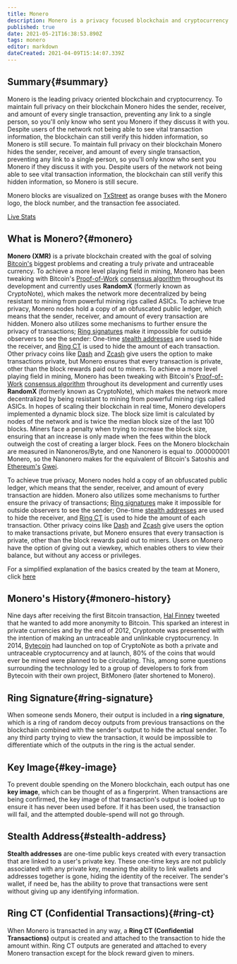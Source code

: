 ```yaml
---
title: Monero
description: Monero is a privacy focused blockchain and cryptocurrency.
published: true
date: 2021-05-21T16:38:53.890Z
tags: monero
editor: markdown
dateCreated: 2021-04-09T15:14:07.339Z
---
```


## Summary{#summary}

Monero is the leading privacy oriented blockchain and cryptocurrency. To maintain full privacy on their blockchain Monero hides the sender, receiver, and amount of every single transaction, preventing any link to a single person, so you'll only know who sent you Monero if they discuss it with you. Despite users of the network not being able to see vital transaction information, the blockchain can still verify this hidden information, so Monero is still secure. To maintain full privacy on their blockchain Monero hides the sender, receiver, and amount of every single transaction, preventing any link to a single person, so you'll only know who sent you Monero if they discuss it with you. Despite users of the network not being able to see vital transaction information, the blockchain can still verify this hidden information, so Monero is still secure.

Monero blocks are visualized on [TxStreet](https://www.txstreet.com) as orange buses with the Monero logo, the block number, and the transaction fee associated.

[Live Stats](/en/monero/live-stats)

## What is Monero?{#monero}

**Monero (XMR)** is a private blockchain created with the goal of solving [Bitcoin's](/en/bitcoin) biggest problems and creating a truly private and untraceable currency. To achieve a more level playing field in mining, Monero has been tweaking with Bitcoin's [Proof-of-Work](/en/blockchain/consensus-algorithms/#proof-of-work) [consensus algorithm](/en/blockchain/consensus-algorithms) throughout its development and currently uses **RandomX** (formerly known as CryptoNote), which makes the network more decentralized by being resistant to mining from powerful mining rigs called ASICs. To achieve true privacy, Monero nodes hold a copy of an obfuscated public ledger, which means that the sender, receiver, and amount of every transaction are hidden. Monero also utilizes some mechanisms to further ensure the privacy of transactions; [Ring signatures](#ring-signature) make it impossible for outside observers to see the sender: One-time [stealth addresses](#stealth-address) are used to hide the receiver, and [Ring CT](#ring-ct) is used to hide the amount of each transaction. Other privacy coins like [Dash](https://www.dash.org/) and [Zcash](https://z.cash/) give users the option to make transactions private, but Monero ensures that every transaction is private, other than the block rewards paid out to miners. To achieve a more level playing field in mining, Monero has been tweaking with Bitcoin's [Proof-of-Work](/en/glossary/consensus-algorithms/#pow) [consensus algorithm](/en/glossary/consensus-algorithms) throughout its development and currently uses **RandomX** (formerly known as CryptoNote), which makes the network more decentralized by being resistant to mining from powerful mining rigs called ASICs. In hopes of scaling their blockchain in real time, Monero developers implemented a dynamic block size. The block size limit is calculated by nodes of the network and is twice the median block size of the last 100 blocks. Miners face a penalty when trying to increase the block size, ensuring that an increase is only made when the fees within the block outweigh the cost of creating a larger block. Fees on the Monero blockchain are measured in Nanoneros/Byte, and one Nanonero is equal to .000000001 Monero, so the Nanonero makes for the equivalent of Bitcoin's Satoshis and [Ethereum's](/en/ethereum) [Gwei](/en/ethereum/#gas-gwei).

To achieve true privacy, Monero nodes hold a copy of an obfuscated public ledger, which means that the sender, receiver, and amount of every transaction are hidden. Monero also utilizes some mechanisms to further ensure the privacy of transactions; [Ring signatures](#ring-signature) make it impossible for outside observers to see the sender; One-time [stealth addresses](#stealth-address) are used to hide the receiver, and [Ring CT](#ring-ct) is used to hide the amount of each transaction. Other privacy coins like [Dash](https://www.dash.org/) and [Zcash](https://z.cash/) give users the option to make transactions private, but Monero ensures that every transaction is private, other than the block rewards paid out to miners. Users on Monero have the option of giving out a viewkey, which enables others to view their balance, but without any access or privileges.

For a simplified explanation of the basics created by the team at Monero, click [here](https://www.getmonero.org/media/Monero%20-%20The%20Essentials.m4v)


## Monero's History{#monero-history}

Nine days after receiving the first Bitcoin transaction, [Hal Finney](https://en.wikipedia.org/wiki/Hal_Finney_(computer_scientist)) tweeted that he wanted to add more anonymity to Bitcoin. This sparked an interest in private currencies and by the end of 2012, Cryptonote was presented with the intention of making an untraceable and unlinkable cryptocurrency. In 2014, [Bytecoin](https://bytecoin.org/) had launched on top of CryptoNote as both a private and untraceable cryptocurrency and at launch, 80% of the coins that would ever be mined were planned to be circulating. This, among some questions surrounding the technology led to a group of developers to fork from Bytecoin with their own project, BitMonero (later shortened to Monero).

## Ring Signature{#ring-signature}

When someone sends Monero, their output is included in a **ring signature**, which is a ring of random decoy outputs from previous transactions on the blockchain combined with the sender's output to hide the actual sender. To any third party trying to view the transaction, it would be impossible to differentiate which of the outputs in the ring is the actual sender.

## Key Image{#key-image}

To prevent double spending on the Monero blockchain, each output has one **key image**, which can be thought of as a fingerprint. When transactions are being confirmed, the key image of that transaction's output is looked up to ensure it has never been used before. If it has been used, the transaction will fail, and the attempted double-spend will not go through.

## Stealth Address{#stealth-address}

**Stealth addresses** are one-time public keys created with every transaction that are linked to a user's private key. These one-time keys are not publicly associated with any private key, meaning the ability to link wallets and addresses together is gone, hiding the identity of the receiver. The sender's wallet, if need be, has the ability to prove that transactions were sent without giving up any identifying information.

## Ring CT (Confidential Transactions){#ring-ct}

When Monero is transacted in any way, a **Ring CT (Confidential Transactions)** output is created and attached to the transaction to hide the amount within. Ring CT outputs are generated and attached to every Monero transaction except for the block reward given to miners.
